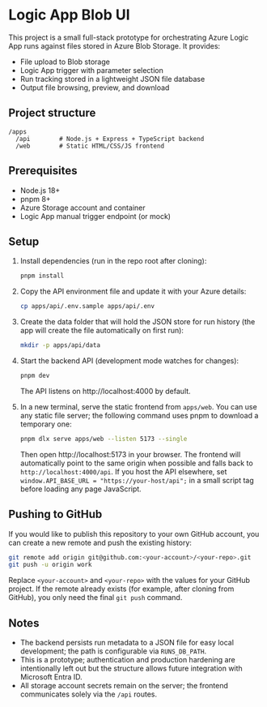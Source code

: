 # Logic App Blob UI

This project is a small full-stack prototype for orchestrating Azure Logic App runs against files stored in Azure Blob Storage.
It provides:

- File upload to Blob storage
- Logic App trigger with parameter selection
- Run tracking stored in a lightweight JSON file database
- Output file browsing, preview, and download

## Project structure

```
/apps
  /api        # Node.js + Express + TypeScript backend
  /web        # Static HTML/CSS/JS frontend
```

## Prerequisites

- Node.js 18+
- pnpm 8+
- Azure Storage account and container
- Logic App manual trigger endpoint (or mock)

## Setup

1. Install dependencies (run in the repo root after cloning):

   ```bash
   pnpm install
   ```

2. Copy the API environment file and update it with your Azure details:

   ```bash
   cp apps/api/.env.sample apps/api/.env
   ```

3. Create the data folder that will hold the JSON store for run history (the app will create the file automatically on first run):

   ```bash
   mkdir -p apps/api/data
   ```

4. Start the backend API (development mode watches for changes):

   ```bash
   pnpm dev
   ```

   The API listens on http://localhost:4000 by default.

5. In a new terminal, serve the static frontend from `apps/web`. You can use any static file server; the following command uses
pnpm to download a temporary one:

   ```bash
   pnpm dlx serve apps/web --listen 5173 --single
   ```

   Then open http://localhost:5173 in your browser. The frontend will automatically point to the same origin when possible and falls back to `http://localhost:4000/api`. If you host the API elsewhere, set `window.API_BASE_URL = "https://your-host/api";` in a small script tag before loading any page JavaScript.

## Pushing to GitHub

If you would like to publish this repository to your own GitHub account, you can create a new remote and push the existing history:

```bash
git remote add origin git@github.com:<your-account>/<your-repo>.git
git push -u origin work
```

Replace `<your-account>` and `<your-repo>` with the values for your GitHub project. If the remote already exists (for example, after cloning from GitHub), you only need the final `git push` command.

## Notes

- The backend persists run metadata to a JSON file for easy local development; the path is configurable via `RUNS_DB_PATH`.
- This is a prototype; authentication and production hardening are intentionally left out but the structure allows future integration with Microsoft Entra ID.
- All storage account secrets remain on the server; the frontend communicates solely via the `/api` routes.
